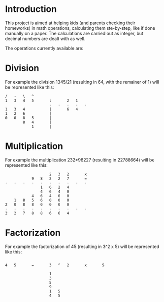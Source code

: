 # Introduction

This project is aimed at helping kids (and parents checking their homeworks) in math operations, calculating them ste-by-step, like if done manually on a paper.
The calculations are carried out as integer, but decimal numbers are dealt with as well.

The operations currently available are:

# Division
For example the division 1345/21 (resulting in 64, with the remainer of 1) will be represented like this:
```
/	-	\	^	 	 	 	 	 	
1	3	4	5	 	:	 	2	1	
 	 	 	 	 	-	-	-	-	-
1	3	4	 	 	|	 	6	4	
1	2	6	 	 	|	 	 	 	
0	0	8	5	 	|	 	 	 	
 	 	8	4	 	|	 	 	 	
 	 	 	1	 	|	 	 	
```

# Multiplication
For example the multiplication 232*98227 (resulting in 22788664) will be represented like this:
```
 	 	 	 	 	2	3	2	 	x
 	 	 	9	8	2	2	7	 	=
-	-	-	-	-	-	-	-	-	-
 	 	 	 	1	6	2	4
 	 	 	 	4	6	4	0
 	 	 	4	6	4	0	0
 	1	8	5	6	0	0	0
2	0	8	8	0	0	0	0
-	-	-	-	-	-	-	-	-	-
2	2	7	8	8	6	6	4
```

# Factorization
For example the factorization of 45 (resulting in 3^2 x 5) will be represented like this:
```

4	5	 	=	 	3	^	2	 	x	 	5

 	 	 	 	 	1
 	 	 	 	 	3
 	 	 	 	 	5
 	 	 	 	 	9
 	 	 	 	 	1	5
 	 	 	 	 	4	5
```
